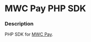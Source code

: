 # MWC Pay PHP SDK

### Description
PHP SDK for [MWC Pay](https://github.com/NicolasFlamel1/MWC-Pay).
